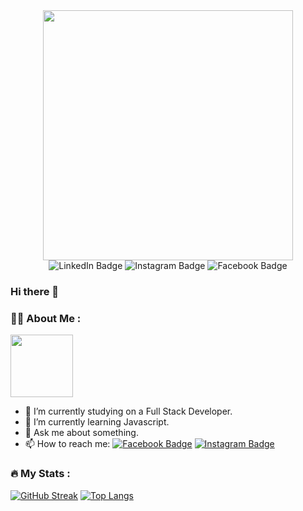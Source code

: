 

<div id="header" align="center">
  <img src="https://media.giphy.com/media/vLpclx5lofmqnEswm0/giphy.gif" width="400"/>
</div>
<div id="badges" align="center">
  <img src="https://img.shields.io/badge/LinkedIn-blue?style=for-the-badge&logo=linkedin&logoColor=white" alt="LinkedIn Badge"/>
  <img src="https://img.shields.io/badge/Instagram-red?style=for-the-badge&logo=instagram&logoColor=white" alt="Instagram Badge"/>
  <img src="https://img.shields.io/badge/Facebook-blue?style=for-the-badge&logo=facebook&logoColor=white" alt="Facebook Badge"/>
</div>
<div align="center">
<img src="https://komarev.com/ghpvc/?username=EkaterinaKononenko&style=flat-square&color=blue" alt=""/>
  </div>
  

### Hi there 👋
### :woman_technologist: About Me :

<div id="header">
  <img src="https://media.giphy.com/media/tVZ6yW76c6lxiba3UB/giphy.gif" width="100"/>
</div> 

- 🔭 I’m currently studying on a Full Stack Developer.
- 🌱 I’m currently learning Javascript.
- 💬 Ask me about something.
- 📫 How to reach me: [![Facebook Badge](https://img.shields.io/badge/-Facebook-blue?style=flat&logo=Facebook&logoColor=white)](https://www.facebook.com/profile.php?id=100053421090984) [![Instagram Badge](https://img.shields.io/badge/-Instagram-red?style=flat&logo=Instagram&logoColor=white)](https://www.instagram.com/ekaterysha_/)



### :fire: My Stats :
[![GitHub Streak](http://github-readme-streak-stats.herokuapp.com?user=EkaterinaKononenko&theme=dark&background=000000)](https://git.io/streak-stats)
[![Top Langs](https://github-readme-stats.vercel.app/api/top-langs/?username=EkaterinaKononenko&layout=compact&theme=vision-friendly-dark)](https://github.com/EkaterinaKononenko/EkaterinaKononenko/blob/main/README.md)


